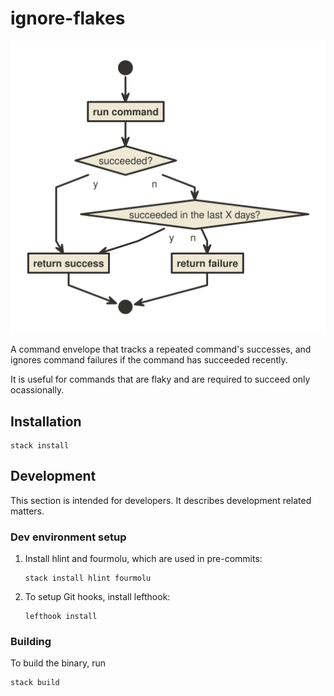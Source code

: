 # ignore-flakes

![activity flow](./readme-assets/ignore-flakes-flow.svg)

A command envelope that tracks a repeated command's successes, and ignores
command failures if the command has succeeded recently.

It is useful for commands that are flaky and are required to succeed only
ocassionally.

## Installation

```
stack install
```


## Development

This section is intended for developers. It describes development related matters.

### Dev environment setup

1. Install hlint and fourmolu, which are used in pre-commits:

   ```shell
   stack install hlint fourmolu
   ```

2. To setup Git hooks, install lefthook:

   ```shell
   lefthook install
   ```

### Building

To build the binary, run

```
stack build
```
